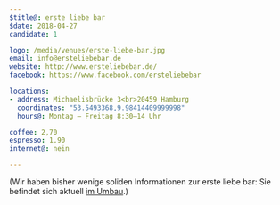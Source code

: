 ```yaml
---
$title@: erste liebe bar
$date: 2018-04-27
candidate: 1

logo: /media/venues/erste-liebe-bar.jpg
email: info@ersteliebebar.de
website: http://www.ersteliebebar.de/
facebook: https://www.facebook.com/ersteliebebar

locations:
- address: Michaelisbrücke 3<br>20459 Hamburg
  coordinates: "53.5493368,9.98414409999998"
  hours@: Montag – Freitag 8:30–14 Uhr

coffee: 2,70
espresso: 1,90
internet@: nein

---
```

(Wir haben bisher wenige soliden Informationen zur erste liebe bar: Sie befindet sich aktuell [im Umbau](http://www.ersteliebebar.de/2019/09/1506/).)
